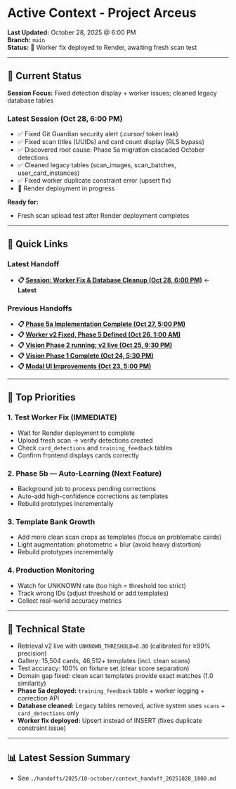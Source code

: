 # Active Context - Project Arceus

**Last Updated:** October 28, 2025 @ 6:00 PM  
**Branch:** `main`  
**Status:** 🔄 Worker fix deployed to Render, awaiting fresh scan test

---

## 🎯 Current Status

**Session Focus:** Fixed detection display + worker issues; cleaned legacy database tables

### Latest Session (Oct 28, 6:00 PM)
- ✅ Fixed Git Guardian security alert (.cursor/ token leak)
- ✅ Fixed scan titles (UUIDs) and card count display (RLS bypass)
- ✅ Discovered root cause: Phase 5a migration cascaded October detections
- ✅ Cleaned legacy tables (scan_images, scan_batches, user_card_instances)
- ✅ Fixed worker duplicate constraint error (upsert fix)
- 🔄 Render deployment in progress

**Ready for:**
- Fresh scan upload test after Render deployment completes

---

## 📖 Quick Links

### Latest Handoff
- **📋 [Session: Worker Fix & Database Cleanup (Oct 28, 6:00 PM)](./handoffs/2025/10-october/context_handoff_20251028_1800.md)** ← **Latest**

### Previous Handoffs
- **📋 [Phase 5a Implementation Complete (Oct 27, 5:00 PM)](./handoffs/2025/10-october/context_handoff_20251027_1700.md)**
- **📋 [Worker v2 Fixed, Phase 5 Defined (Oct 26, 1:00 AM)](./handoffs/2025/10-october/context_handoff_20251026_0100.md)**
- **📋 [Vision Phase 2 running; v2 live (Oct 25, 9:30 PM)](./handoffs/2025/10-october/context_handoff_20251025_2130.md)**
- **📋 [Vision Phase 1 Complete (Oct 24, 5:30 PM)](./handoffs/2025/10-october/context_handoff_20251024_1730.md)**
- **📋 [Modal UI Improvements (Oct 23, 5:00 PM)](./handoffs/2025/10-october/context_handoff_20251023_1700.md)**

---

## 🔴 Top Priorities

### 1. Test Worker Fix (IMMEDIATE)
- Wait for Render deployment to complete
- Upload fresh scan → verify detections created
- Check `card_detections` and `training_feedback` tables
- Confirm frontend displays cards correctly

### 2. Phase 5b — Auto-Learning (Next Feature)
- Background job to process pending corrections
- Auto-add high-confidence corrections as templates
- Rebuild prototypes incrementally

### 3. Template Bank Growth
- Add more clean scan crops as templates (focus on problematic cards)
- Light augmentation: photometric + blur (avoid heavy distortion)
- Rebuild prototypes incrementally

### 4. Production Monitoring
- Watch for UNKNOWN rate (too high = threshold too strict)
- Track wrong IDs (adjust threshold or add templates)
- Collect real-world accuracy metrics

---

## 🔧 Technical State
- Retrieval v2 live with `UNKNOWN_THRESHOLD=0.80` (calibrated for ≥99% precision)
- Gallery: 15,504 cards, 46,512+ templates (incl. clean scans)
- Test accuracy: 100% on fixture set (clear score separation)
- Domain gap fixed: clean scan templates provide exact matches (1.0 similarity)
- **Phase 5a deployed:** `training_feedback` table + worker logging + correction API
- **Database cleaned:** Legacy tables removed, active system uses `scans` + `card_detections` only
- **Worker fix deployed:** Upsert instead of INSERT (fixes duplicate constraint issue)

---

## 📊 Latest Session Summary
- See `./handoffs/2025/10-october/context_handoff_20251028_1800.md`
